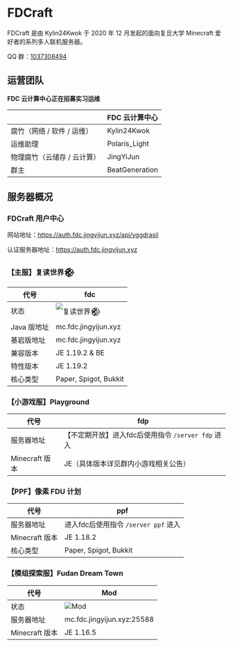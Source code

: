 # FDCraft

FDCraft 是由 Kylin24Kwok 于 2020 年 12 月发起的面向复旦大学 Minecraft 爱好者的系列多人联机服务器。

QQ 群：[1037308494](https://qm.qq.com/cgi-bin/qm/qr?k=5UByHLWaGmk0sAgFSGGYx78F_zgiArVk&jump_from=webapi)

## 运营团队

**FDC 云计算中心正在招募实习运维**

|                             | FDC 云计算中心 |
| --------------------------- | -------------- |
| 腐竹（网络 / 软件 / 运维）  | Kylin24Kwok    |
| 运维助理                  | Polaris_Light    |
| 物理腐竹（云储存 / 云计算）  | JingYiJun       |
| 群主                     | BeatGeneration |

## 服务器概况

### FDCraft 用户中心

网站地址：https://auth.fdc.jingyijun.xyz/api/yggdrasil

认证服务器地址：https://auth.fdc.jingyijun.xyz

### 【主服】复读世界𒆙

| 代号        | fdc                                                                        |
| ----------- | -------------------------------------------------------------------------- |
| 状态        | ![复读世界𒆙](https://minecraftlist.com/servers/mc.fdc.jingyijun.xyz/banner.svg) |
| Java 版地址 | mc.fdc.jingyijun.xyz                                                   |
| 基岩版地址  | mc.fdc.jingyijun.xyz                                                      |
| 兼容版本    | JE 1.19.2 & BE                                                            |
| 特性版本    | JE 1.19.2                                                                  |
| 核心类型    | Paper, Spigot, Bukkit                                                      |

### 【小游戏服】Playground

| 代号           | fdp                                                                               |
| -------------- | --------------------------------------------------------------------------------- |
| 服务器地址     | 【不定期开放】进入fdc后使用指令 `/server fdp` 进入                                      |
| Minecraft 版本 | JE（具体版本详见群内小游戏相关公告）                                                    |

### 【PPF】像素 FDU 计划

| 代号           | ppf                                                                               |
| -------------- | --------------------------------------------------------------------------------- |
| 服务器地址     | 进入fdc后使用指令 `/server ppf` 进入                                                  |
| Minecraft 版本 | JE 1.18.2                                                                         |
| 核心类型    | Paper, Spigot, Bukkit                                                                 |

### 【模组探索服】Fudan Dream Town

| 代号           | Mod                                                                               |
| -------------- | ---------------------------------------------------------------------------------|
| 状态           | ![Mod](https://minecraftlist.com/servers/mc.fdc.jingyijun.xyz:25588/banner.svg)   |
| 服务器地址     |  mc.fdc.jingyijun.xyz:25588                                                        |
| Minecraft 版本 | JE 1.16.5                                                                         |